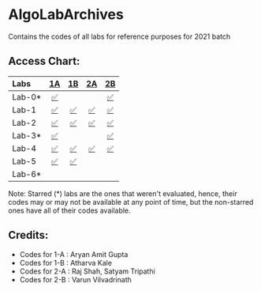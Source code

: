 # AlgoLabArchives
Contains the codes of all labs for reference purposes for 2021 batch

## Access Chart:

| Labs | [1A](https://github.com/aryanargupta/AlgoLabArchives/blob/main/1A/Questions%20and%20Info.txt) | [1B](https://github.com/aryanargupta/AlgoLabArchives/blob/main/1B/Questions%20and%20info.txt) | [2A](https://github.com/aryanargupta/AlgoLabArchives/blob/main/2A/Questions%20and%20info.txt) | [2B](https://github.com/aryanargupta/AlgoLabArchives/blob/main/2B/Questions%20and%20info.txt) |
|:--------------|:----------------:|:----------------:|:----------------:|:-----------------:|
| Lab-0* | [:white_check_mark:](1A/CS263_Lab_0.java) | | | [:white_check_mark:](2B/CS263_Lab_0.java) |
| Lab-1 | [:white_check_mark:](1A/CS263_Lab_1.java) | [:white_check_mark:](1B/CS263_Lab_1.java) | [:white_check_mark:](2A/CS263_Lab_1.java) | [:white_check_mark:](2B/CS263_Lab_1.java) |
| Lab-2 | [:white_check_mark:](1A/CS263_Lab_2.java) | [:white_check_mark:](1B/CS263_Lab_2.java) | [:white_check_mark:](2A/CS263_Lab_2.java) | [:white_check_mark:](2B/CS263_Lab_2.java) |
| Lab-3* | [:white_check_mark:](1A/CS263_Lab_3.java) | | | [:white_check_mark:](2B/CS263_Lab_3.java) |
| Lab-4 | [:white_check_mark:](1A/CS263_Lab_4.java) | [:white_check_mark:](1B/CS263_Lab_4.java) | [:white_check_mark:](2A/CS263_Lab_4.java) | [:white_check_mark:](2B/CS263_Lab_4.java) |
| Lab-5 | [:white_check_mark:](1A/CS263_Lab_5.java) | [:white_check_mark:](1B/CS263_Lab_5.java) | | |
| Lab-6* | | | | |

Note: Starred (*) labs are the ones that weren't evaluated, hence, their codes may or may not be available at any point of time, but the non-starred ones have all of their codes available.

## Credits:

- Codes for 1-A : Aryan Amit Gupta
- Codes for 1-B : Atharva Kale
- Codes for 2-A : Raj Shah, Satyam Tripathi
- Codes for 2-B : Varun Vilvadrinath
